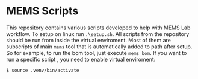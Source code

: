 # MEMS Scripts
This repository contains various scripts developed to help with MEMS Lab workflow. To setup on linux run `.\setup.sh`.
All scripts from the repository should be run from inside the virtual enviroment. Most of them are subscripts of main `mems` tool that is automatically added to path after setup. 
So for example, to run the bom tool, just execute `mems bom`. If you want to run a specific script , you need to enable virtual enviroment:
```
$ source .venv/bin/activate
```